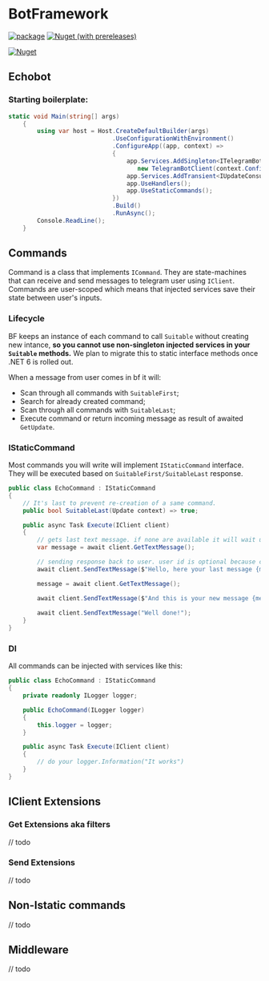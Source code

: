 # BotFramework

[![package](https://img.shields.io/nuget/v/BotFramework)](https://www.nuget.org/packages/BotFramework) [![Nuget (with prereleases)](https://img.shields.io/nuget/vpre/BotFramework)](https://www.nuget.org/packages/BotFramework)

[![Nuget](https://img.shields.io/nuget/dt/BotFramework)](https://www.nuget.org/packages/BotFramework)

## Echobot

### Starting boilerplate:
```csharp
static void Main(string[] args)
    {
        using var host = Host.CreateDefaultBuilder(args)
                             .UseConfigurationWithEnvironment()                             
                             .ConfigureApp((app, context) =>
                             {
                                 app.Services.AddSingleton<ITelegramBotClient>(_ => 
                                    new TelegramBotClient(context.Configuration["BotToken"]));
                                 app.Services.AddTransient<IUpdateConsumer, Client>();                              
                                 app.UseHandlers();
                                 app.UseStaticCommands();
                             })
                             .Build()
                             .RunAsync();
        Console.ReadLine();
    }
```
## Commands
Command is a class that implements ```ICommand```. They are state-machines that can receive and send messages to telegram user using ```IClient```. Commands are user-scoped which means that injected services save their state between user's inputs.

### Lifecycle
BF keeps an instance of each command to call ```Suitable``` without creating new intance, **so you cannot use non-singleton injected services in your ```Suitable``` methods.** We plan to migrate this to static interface methods once .NET 6 is rolled out.

When a message from user comes in bf it will:
* Scan through all commands with ```SuitableFirst```;
* Search for already created command;
* Scan through all commands with ```SuitableLast```;
* Execute command or return incoming message as result of awaited ```GetUpdate```.

### IStaticCommand

Most commands you will write will implement ```IStaticCommand``` interface. They will be executed based on ```SuitableFirst/SuitableLast``` response. 
```csharp
public class EchoCommand : IStaticCommand 
{
    // It's last to prevent re-creation of a same command.
    public bool SuitableLast(Update context) => true;

    public async Task Execute(IClient client)
    {        
        // gets last text message. if none are available it will wait untill one arrives.
        var message = await client.GetTextMessage(); 

        // sending response back to user. user id is optional because command are user-scoped and bf already knows to whom he is supposed to respond.
        await client.SendTextMessage($"Hello, here your last message {message.Text}, type something again");  

        message = await client.GetTextMessage();

        await client.SendTextMessage($"And this is your new message {message.Text}, and now type only message with hello");
        
        await client.SendTextMessage("Well done!");
    }    
}   
```

### DI
All commands can be injected with services like this: 

```csharp
public class EchoCommand : IStaticCommand 
{
    private readonly ILogger logger;

    public EchoCommand(ILogger logger)
    {
        this.logger = logger;
    }    

    public async Task Execute(IClient client)
    {        
        // do your logger.Information("It works")
    }    
}   
```

## IClient Extensions
### Get Extensions aka filters
// todo
### Send Extensions
// todo
## Non-Istatic commands
// todo 
## Middleware
// todo 
